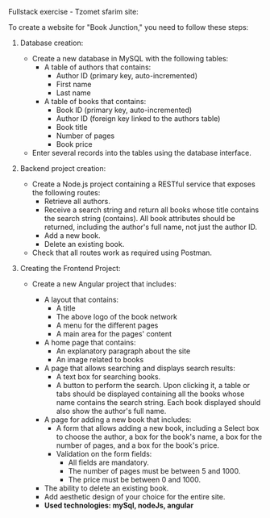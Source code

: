 Fullstack exercise - Tzomet sfarim site:

To create a website for "Book Junction," you need to follow these steps:

1. Database creation:
   - Create a new database in MySQL with the following tables:
     - A table of authors that contains:
       - Author ID (primary key, auto-incremented)
       - First name
       - Last name
     - A table of books that contains:
       - Book ID (primary key, auto-incremented)
       - Author ID (foreign key linked to the authors table)
       - Book title
       - Number of pages
       - Book price
   - Enter several records into the tables using the database interface.

2. Backend project creation:
   - Create a Node.js project containing a RESTful service that exposes the following routes:
     - Retrieve all authors.
     - Receive a search string and return all books whose title contains the search string (contains). All book attributes should be returned, including the author's full name, not just the author ID.
     - Add a new book.
     - Delete an existing book.
   - Check that all routes work as required using Postman.

3. Creating the Frontend Project:
   - Create a new Angular project that includes:
     - A layout that contains:
       - A title
       - The above logo of the book network
       - A menu for the different pages
       - A main area for the pages' content
     - A home page that contains:
       - An explanatory paragraph about the site
       - An image related to books
     - A page that allows searching and displays search results:
       - A text box for searching books.
       - A button to perform the search. Upon clicking it, a table or tabs should be displayed containing all the books whose name contains the search string. Each book displayed should also show the author's full name.
     - A page for adding a new book that includes:
       - A form that allows adding a new book, including a Select box to choose the author, a box for the book's name, a box for the number of pages, and a box for the book's price.
       - Validation on the form fields:
         - All fields are mandatory.
         - The number of pages must be between 5 and 1000.
         - The price must be between 0 and 1000.
     - The ability to delete an existing book.
     - Add aesthetic design of your choice for the entire site.

     * **Used technologies: mySql, nodeJs, angular**
